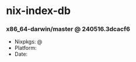 # nix-index-db
### x86_64-darwin/master @ 240516.3dcacf6
- Nixpkgs: @[](https://github.com/NixOS/nixpkgs/commit/3dcacf656d706dbba23422f2428e3a8dad263c04)
- Platform: 
- Date: 
